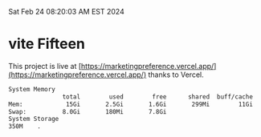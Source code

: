 Sat Feb 24 08:20:03 AM EST 2024

# vite Fifteen


This project is live at [https://marketingpreference.vercel.app/](https://marketingpreference.vercel.app/) thanks to Vercel.

```bash
System Memory
               total        used        free      shared  buff/cache   available
Mem:            15Gi       2.5Gi       1.6Gi       299Mi        11Gi        12Gi
Swap:          8.0Gi       180Mi       7.8Gi
System Storage
350M	.
```
```bash
